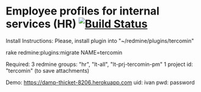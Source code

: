 # Employee profiles for internal services (HR) [![Build Status](https://travis-ci.org/hoopoe/tercomin.svg?branch=master)](https://travis-ci.org/hoopoe/tercomin)

Install Instructions: 
Please, install plugin into "~/redmine/plugins/tercomin"

rake redmine:plugins:migrate NAME=tercomin

Required:
3 redmine groups: "hr", "lt-all", "lt-prj-tercomin-pm"
1 project id: "tercomin" (to save attachments)

Demo: https://damp-thicket-8206.herokuapp.com
uid: ivan
pwd: password



